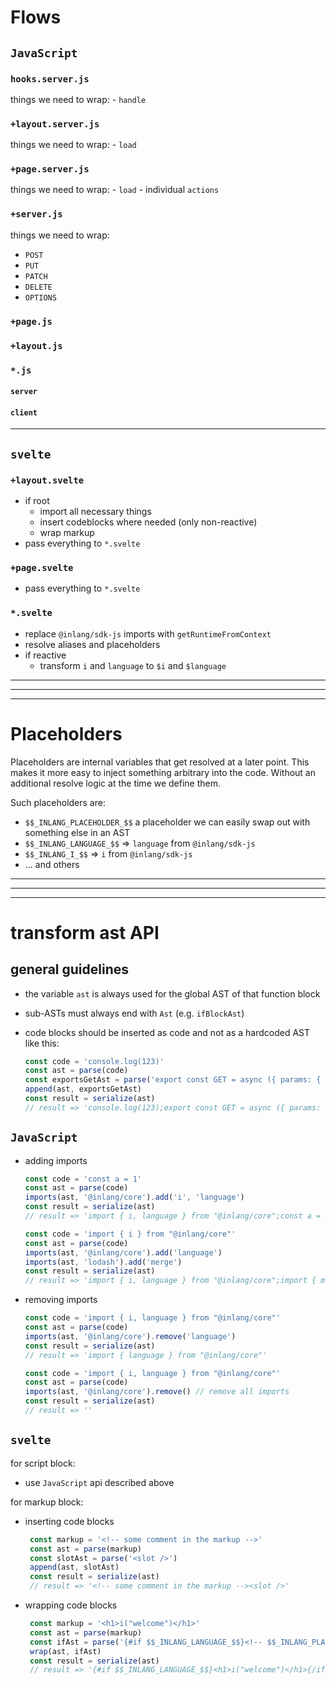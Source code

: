 # Flows

## `JavaScript`

### `hooks.server.js`

things we need to wrap:
	- `handle`

### `+layout.server.js`

things we need to wrap:
	- `load`

### `+page.server.js`

things we need to wrap:
	- `load`
	- individual `actions`

### `+server.js`

things we need to wrap:
 - `POST`
 - `PUT`
 - `PATCH`
 - `DELETE`
 - `OPTIONS`

### `+page.js`

### `+layout.js`

### `*.js`
#### `server`
#### `client`


---

## `svelte`

### `+layout.svelte`

 - if root
    - import all necessary things
    - insert codeblocks where needed (only non-reactive)
    - wrap markup
 - pass everything to `*.svelte`

### `+page.svelte`

 - pass everything to `*.svelte`

### `*.svelte`

 - replace `@inlang/sdk-js` imports with `getRuntimeFromContext`
 - resolve aliases and placeholders
 - if reactive
   - transform `i` and `language` to `$i` and `$language`

---
---
---

# Placeholders

Placeholders are internal variables that get resolved at a later point. This makes it more easy to inject something arbitrary into the code. Without an additional resolve logic at the time we define them.

Such placeholders are:

 - `$$_INLANG_PLACEHOLDER_$$` a placeholder we can easily swap out with something else in an AST
 - `$$_INLANG_LANGUAGE_$$` => `language` from `@inlang/sdk-js`
 - `$$_INLANG_I_$$` => `i` from `@inlang/sdk-js`
 - ... and others

---
---
---

# transform ast API

## general guidelines

 - the variable `ast` is always used for the global AST of that function block

 - sub-ASTs must always end with `Ast` (e.g. `ifBlockAst`)

 - code blocks should be inserted as code and not as a hardcoded AST like this:
	```ts
	const code = 'console.log(123)'
	const ast = parse(code)
	const exportsGetAst = parse('export const GET = async ({ params: { language } }) => { /* */ }')
	append(ast, exportsGetAst)
	const result = serialize(ast)
	// result => 'console.log(123);export const GET = async ({ params: { language } }) => { /* */ }'
	```

## `JavaScript`

 - adding imports
	```ts
	const code = 'const a = 1'
	const ast = parse(code)
	imports(ast, '@inlang/core').add('i', 'language')
	const result = serialize(ast)
	// result => 'import { i, language } from "@inlang/core";const a = 1'
	```
	```ts
	const code = 'import { i } from "@inlang/core"'
	const ast = parse(code)
	imports(ast, '@inlang/core').add('language')
	imports(ast, 'lodash').add('merge')
	const result = serialize(ast)
	// result => 'import { i, language } from "@inlang/core";import { merge } from "lodash"'
	```

 - removing imports
	```ts
	const code = 'import { i, language } from "@inlang/core"'
	const ast = parse(code)
	imports(ast, '@inlang/core').remove('language')
	const result = serialize(ast)
	// result => 'import { language } from "@inlang/core"'
	```
	```ts
	const code = 'import { i, language } from "@inlang/core"'
	const ast = parse(code)
	imports(ast, '@inlang/core').remove() // remove all imports
	const result = serialize(ast)
	// result => ''
	```

## `svelte`

for script block:
 - use `JavaScript` api described above

for markup block:
 - inserting code blocks
   ```ts
	const markup = '<!-- some comment in the markup -->'
	const ast = parse(markup)
	const slotAst = parse('<slot />')
	append(ast, slotAst)
	const result = serialize(ast)
	// result => '<!-- some comment in the markup --><slot />'
	```
 - wrapping code blocks
   ```ts
	const markup = '<h1>i("welcome")</h1>'
	const ast = parse(markup)
	const ifAst = parse('{#if $$_INLANG_LANGUAGE_$$}<!-- $$_INLANG_PLACEHOLDER_$$ -->{/if}')
	wrap(ast, ifAst)
	const result = serialize(ast)
	// result => '{#if $$_INLANG_LANGUAGE_$$}<h1>i("welcome")</h1>{/if}'
	```